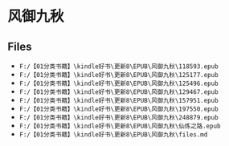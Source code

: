 # 风御九秋

## Files

- `F:/【01分类书籍】\kindle好书\更新8\EPUB\风御九秋\118593.epub`
- `F:/【01分类书籍】\kindle好书\更新8\EPUB\风御九秋\125177.epub`
- `F:/【01分类书籍】\kindle好书\更新8\EPUB\风御九秋\125496.epub`
- `F:/【01分类书籍】\kindle好书\更新8\EPUB\风御九秋\129467.epub`
- `F:/【01分类书籍】\kindle好书\更新8\EPUB\风御九秋\157951.epub`
- `F:/【01分类书籍】\kindle好书\更新8\EPUB\风御九秋\197550.epub`
- `F:/【01分类书籍】\kindle好书\更新8\EPUB\风御九秋\248879.epub`
- `F:/【01分类书籍】\kindle好书\更新8\EPUB\风御九秋\仙炼之路.epub`
- `F:/【01分类书籍】\kindle好书\更新8\EPUB\风御九秋\files.md`
